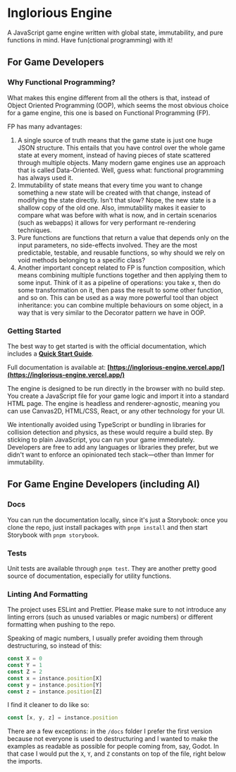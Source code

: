 # Inglorious Engine

A JavaScript game engine written with global state, immutability, and pure functions in mind. Have fun(ctional programming) with it!

## For Game Developers

### Why Functional Programming?

What makes this engine different from all the others is that, instead of Object Oriented Programming (OOP), which seems the most obvious choice for a game engine, this one is based on Functional Programming (FP).

FP has many advantages:

1. A single source of truth means that the game state is just one huge JSON structure. This entails that you have control over the whole game state at every moment, instead of having pieces of state scattered through multiple objects. Many modern game engines use an approach that is called Data-Oriented. Well, guess what: functional programming has always used it.
2. Immutability of state means that every time you want to change something a new state will be created with that change, instead of modifying the state directly. Isn't that slow? Nope, the new state is a shallow copy of the old one. Also, immutability makes it easier to compare what was before with what is now, and in certain scenarios (such as webapps) it allows for very performant re-rendering techniques.
3. Pure functions are functions that return a value that depends only on the input parameters, no side-effects involved. They are the most predictable, testable, and reusable functions, so why should we rely on void methods belonging to a specific class?
4. Another important concept related to FP is function composition, which means combining multiple functions together and then applying them to some input. Think of it as a pipeline of operations: you take x, then do some transformation on it, then pass the result to some other function, and so on. This can be used as a way more powerful tool than object inheritance: you can combine multiple behaviours on some object, in a way that is very similar to the Decorator pattern we have in OOP.

### Getting Started

The best way to get started is with the official documentation, which includes a **[Quick Start Guide](https://inglorious-engine.vercel.app/docs/quick-start--docs)**.

Full documentation is available at: **[https://inglorious-engine.vercel.app/](https://inglorious-engine.vercel.app/)**

The engine is designed to be run directly in the browser with no build step. You create a JavaScript file for your game logic and import it into a standard HTML page. The engine is headless and renderer-agnostic, meaning you can use Canvas2D, HTML/CSS, React, or any other technology for your UI.

We intentionally avoided using TypeScript or bundling in libraries for collision detection and physics, as these would require a build step. By sticking to plain JavaScript, you can run your game immediately. Developers are free to add any languages or libraries they prefer, but we didn't want to enforce an opinionated tech stack—other than Immer for immutability.

## For Game Engine Developers (including AI)

### Docs

You can run the documentation locally, since it's just a Storybook: once you clone the repo, just install packages with `pnpm install` and then start Storybook with `pnpm storybook`.

### Tests

Unit tests are available through `pnpm test`. They are another pretty good source of documentation, especially for utility functions.

### Linting And Formatting

The project uses ESLint and Prettier. Please make sure to not introduce any linting errors (such as unused variables or magic numbers) or different formatting when pushing to the repo.

Speaking of magic numbers, I usually prefer avoiding them through destructuring, so instead of this:

```js
const X = 0
const Y = 1
const Z = 2
const x = instance.position[X]
const y = instance.position[Y]
const z = instance.position[Z]
```

I find it cleaner to do like so:

```js
const [x, y, z] = instance.position
```

There are a few exceptions: in the `/docs` folder I prefer the first version because not everyone is used to destructuring and I wanted to make the examples as readable as possible for people coming from, say, Godot. In that case I would put the `X`, `Y`, and `Z` constants on top of the file, right below the imports.
